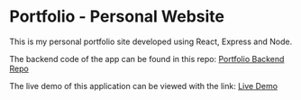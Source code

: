 # Portfolio - Personal Website

This is my personal portfolio site developed using React, Express and Node.

The backend code of the app can be found in this repo:
[Portfolio Backend Repo](https://github.com/RioterTrov97/portfolio-backend-2021)

The live demo of this application can be viewed with the link:
[Live Demo](https://sumanbasnet.id.au/)
